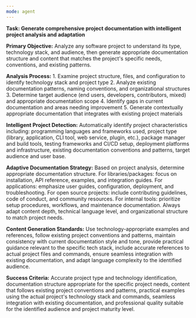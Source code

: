 ```yaml
---
mode: agent
---
```


**Task: Generate comprehensive project documentation with intelligent project analysis and adaptation**

**Primary Objective:** Analyze any software project to understand its type, technology stack, and audience, then generate appropriate documentation structure and content that matches the project's specific needs, conventions, and existing patterns.

**Analysis Process:** 1. Examine project structure, files, and configuration to identify technology stack and project type 2. Analyze existing documentation patterns, naming conventions, and organizational structures 3. Determine target audience (end users, developers, contributors, mixed) and appropriate documentation scope 4. Identify gaps in current documentation and areas needing improvement 5. Generate contextually appropriate documentation that integrates with existing project materials

**Intelligent Project Detection:** Automatically identify project characteristics including: programming languages and frameworks used, project type (library, application, CLI tool, web service, plugin, etc.), package manager and build tools, testing frameworks and CI/CD setup, deployment platforms and infrastructure, existing documentation conventions and patterns, target audience and user base.

**Adaptive Documentation Strategy:** Based on project analysis, determine appropriate documentation structure. For libraries/packages: focus on installation, API reference, examples, and integration guides. For applications: emphasize user guides, configuration, deployment, and troubleshooting. For open source projects: include contributing guidelines, code of conduct, and community resources. For internal tools: prioritize setup procedures, workflows, and maintenance documentation. Always adapt content depth, technical language level, and organizational structure to match project needs.

**Content Generation Standards:** Use technology-appropriate examples and references, follow existing project conventions and patterns, maintain consistency with current documentation style and tone, provide practical guidance relevant to the specific tech stack, include accurate references to actual project files and commands, ensure seamless integration with existing documentation, and adapt language complexity to the identified audience.

**Success Criteria:** Accurate project type and technology identification, documentation structure appropriate for the specific project needs, content that follows existing project conventions and patterns, practical examples using the actual project's technology stack and commands, seamless integration with existing documentation, and professional quality suitable for the identified audience and project maturity level.
